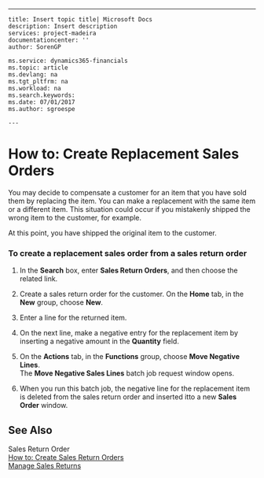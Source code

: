 ---
    title: Insert topic title| Microsoft Docs
    description: Insert description
    services: project-madeira
    documentationcenter: ''
    author: SorenGP

    ms.service: dynamics365-financials
    ms.topic: article
    ms.devlang: na
    ms.tgt_pltfrm: na
    ms.workload: na
    ms.search.keywords:
    ms.date: 07/01/2017
    ms.author: sgroespe

    ---
# How to: Create Replacement Sales Orders
You may decide to compensate a customer for an item that you have sold them by replacing the item. You can make a replacement with the same item or a different item. This situation could occur if you mistakenly shipped the wrong item to the customer, for example.  
  
 At this point, you have shipped the original item to the customer.  
  
### To create a replacement sales order from a sales return order  
  
1.  In the **Search** box, enter **Sales Return Orders**, and then choose the related link.  
  
2.  Create a sales return order for the customer. On the **Home** tab, in the **New** group, choose **New**.  
  
3.  Enter a line for the returned item.  
  
4.  On the next line, make a negative entry for the replacement item by inserting a negative amount in the **Quantity** field.  
  
5.  On the **Actions** tab, in the **Functions** group, choose **Move Negative Lines**.   
    The **Move Negative Sales Lines** batch job request window opens.  
  
6.  When you run this batch job, the negative line for the replacement item is deleted from the sales return order and inserted itto a new **Sales Order** window.  
  
## See Also  
 Sales Return Order   
 [How to: Create Sales Return Orders](../FullExperience/how-to-create-sales-return-orders.md)   
 [Manage Sales Returns](../FullExperience/manage-sales-returns.md)